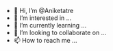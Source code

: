 - 👋 Hi, I’m @Aniketatre
- 👀 I’m interested in ...
- 🌱 I’m currently learning ...
- 💞️ I’m looking to collaborate on ...
- 📫 How to reach me ...

<!---
Aniketatre/Aniketatre is a ✨ special ✨ repository because its `README.md` (this file) appears on your GitHub profile.
You can click the Preview link to take a look at your changes.
--->
